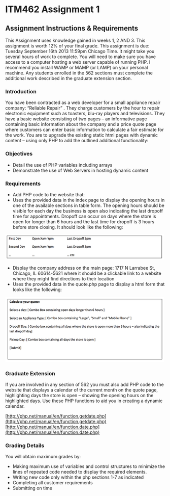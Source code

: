 ITM462 Assignment 1
======

## Assignment Instructions & Requirements

This Assignment uses knowledge gained in weeks 1, 2 AND 3. This assignment is worth 12% of your final grade. This assignment is due: Tuesday September 16th 2013 11:59pm Chicago Time. It might take you several hours of work to complete. You will need to make sure you have access to a computer hosting a web server capable of running PHP. I recommend you install WAMP or MAMP (or LAMP) on your personal machine. Any students enrolled in the 562 sections must complete the additional work described in the graduate extension section.

### Introduction

You have been contracted as a web developer for a small appliance repair company: “Reliable Repair” . They charge customers by the hour to repair electronic equipment such as toasters, blu-ray players and televisions. They have a basic website consisting of two pages – an informative page containing basic information about the company and a price quote page where customers can enter basic information to calculate a fair estimate for the work. You are to upgrade the existing static html pages with dynamic content – using only PHP to add the outlined additional functionality:

### Objectives
- Detail the use of PHP variables including arrays
- Demonstrate the use of Web Servers in hosting dynamic content

### Requirements
- Add PHP code to the website that:
- Uses the provided data in the index page to display the opening hours in one of the available sections in table form. The opening hours should be visible for each day the business is open also indicating the last dropoff time for appointments. Dropoff can occur on days where the store is open for longer than 6 hours and the last time for dropoff is 3 hours before store closing. It should look like the following:

![Business Hours](img/business-hours-table.png)

- Display the company address on the main page: 1717 N Larrabee St, Chicago, IL 60614-5621 where it should be a clickable link to a website where they might find directions to their location
- Uses the provided data in the quote.php page to display a html form that looks like the following:

![Calculate Form](img/quote-php.png)

### Graduate Extension
If you are involved in any section of 562 you must also add PHP code to the website that displays a calendar of the current month on the quote page, highlighting days the store is open – showing the opening hours on the highlighted days.
Use these PHP functions to aid you in creating a dynamic calendar.

[http://php.net/manual/en/function.getdate.php](http://php.net/manual/en/function.getdate.php)
[http://php.net/manual/en/function.date.php](http://php.net/manual/en/function.date.php)

### Grading Details
You will obtain maximum grades by:
- Making maximum use of variables and control structures to minimize the lines of repeated code needed to display the required elements.
- Writing new code only within the php sections 1-7 as indicated
- Completing all customer requirements
- Submitting on time